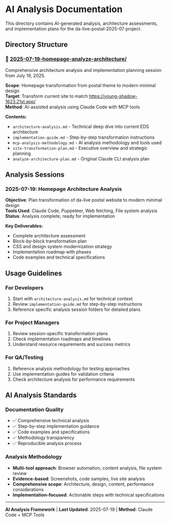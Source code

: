 # AI Analysis Documentation

This directory contains AI-generated analysis, architecture assessments, and implementation plans for the da-live-postal-2025-07 project.

## Directory Structure

### 📁 [2025-07-19-homepage-analyze-architecture/](./2025-07-19-homepage-analyze-architecture/)
Comprehensive architecture analysis and implementation planning session from July 19, 2025.

**Scope**: Homepage transformation from postal theme to modern minimal design  
**Target**: Transform current site to match https://young-shadow-1623.21st.app/  
**Method**: AI-assisted analysis using Claude Code with MCP tools  

**Contents:**
- `architecture-analysis.md` - Technical deep dive into current EDS architecture
- `implementation-guide.md` - Step-by-step transformation instructions  
- `mcp-analysis-methodology.md` - AI analysis methodology and tools used
- `site-transformation-plan.md` - Executive overview and strategic planning
- `analyze-architecture-plan.md` - Original Claude CLI analysis plan

## Analysis Sessions

### 2025-07-19: Homepage Architecture Analysis
**Objective**: Plan transformation of da-live postal website to modern minimal design  
**Tools Used**: Claude Code, Puppeteer, Web fetching, File system analysis  
**Status**: Analysis complete, ready for implementation

**Key Deliverables:**
- Complete architecture assessment
- Block-by-block transformation plan
- CSS and design system modernization strategy
- Implementation roadmap with phases
- Code examples and technical specifications

## Usage Guidelines

### For Developers
1. Start with `architecture-analysis.md` for technical context
2. Review `implementation-guide.md` for step-by-step instructions
3. Reference specific analysis session folders for detailed plans

### For Project Managers
1. Review session-specific transformation plans
2. Check implementation roadmaps and timelines
3. Understand resource requirements and success metrics

### For QA/Testing
1. Reference analysis methodology for testing approaches
2. Use implementation guides for validation criteria
3. Check architecture analysis for performance requirements

## AI Analysis Standards

### Documentation Quality
- ✅ Comprehensive technical analysis
- ✅ Step-by-step implementation guidance
- ✅ Code examples and specifications
- ✅ Methodology transparency
- ✅ Reproducible analysis process

### Analysis Methodology
- **Multi-tool approach**: Browser automation, content analysis, file system review
- **Evidence-based**: Screenshots, code samples, live site analysis
- **Comprehensive scope**: Architecture, design, content, performance considerations
- **Implementation-focused**: Actionable steps with technical specifications

---

**AI Analysis Framework** | **Last Updated**: 2025-07-19 | **Method**: Claude Code + MCP Tools